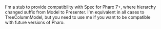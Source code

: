 I'm a stub to provide compatibility with Spec for Pharo 7+, where hierarchy changed suffix from Model to Presenter. 
I'm equivalent in all cases to TreeColumnModel, but you need to use me if you want to be compatible with future versions of Pharo.